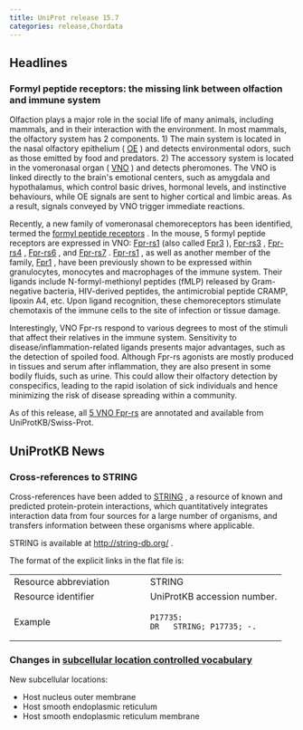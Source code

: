 ```yaml
---
title: UniProt release 15.7
categories: release,Chordata
---
```


## Headlines

### Formyl peptide receptors: the missing link between olfaction and immune system

Olfaction plays a major role in the social life of many animals, including mammals, and in their interaction with the environment. In most mammals, the olfactory system has 2 components. 1) The main system is located in the nasal olfactory epithelium ( [OE](http://en.wikipedia.org/wiki/Olfactory_epithelium) ) and detects environmental odors, such as those emitted by food and predators. 2) The accessory system is located in the vomeronasal organ ( [VNO](http://en.wikipedia.org/wiki/Vomeronasal) ) and detects pheromones. The VNO is linked directly to the brain's emotional centers, such as amygdala and hypothalamus, which control basic drives, hormonal levels, and instinctive behaviours, while OE signals are sent to higher cortical and limbic areas. As a result, signals conveyed by VNO trigger immediate reactions.

Recently, a new family of vomeronasal chemoreceptors has been identified, termed the [formyl peptide receptors](http://www.ncbi.nlm.nih.gov/pubmed/19387439,19497865?report=DocSum) . In the mouse, 5 formyl peptide receptors are expressed in VNO: [Fpr-rs1](http://www.uniprot.org/uniprot/O08790) (also called [Fpr3](http://www.informatics.jax.org/javawi2/servlet/WIFetch?page=markerDetail&key=34824) ), [Fpr-rs3](http://www.uniprot.org/uniprot/O88537) , [Fpr-rs4](http://www.uniprot.org/uniprot/A4FUQ5) , [Fpr-rs6](http://www.uniprot.org/uniprot/Q3SXG2) , and [Fpr-rs7](http://www.uniprot.org/uniprot/Q71MR7) . [Fpr-rs1](http://www.uniprot.org/uniprot/O08790) , as well as another member of the family, [Fpr1](http://www.uniprot.org/uniprot/P33766) , have been previously shown to be expressed within granulocytes, monocytes and macrophages of the immune system. Their ligands include N-formyl-methionyl peptides (fMLP) released by Gram-negative bacteria, HIV-derived peptides, the antimicrobial peptide CRAMP, lipoxin A4, etc. Upon ligand recognition, these chemoreceptors stimulate chemotaxis of the immune cells to the site of infection or tissue damage.

Interestingly, VNO Fpr-rs respond to various degrees to most of the stimuli that affect their relatives in the immune system. Sensitivity to disease/inflammation-related ligands presents major advantages, such as the detection of spoiled food. Although Fpr-rs agonists are mostly produced in tissues and serum after inflammation, they are also present in some bodily fluids, such as urine. This could allow their olfactory detection by conspecifics, leading to the rapid isolation of sick individuals and hence minimizing the risk of disease spreading within a community.

As of this release, all [5 VNO Fpr-rs](http://www.uniprot.org/uniprot/?query=O08790+OR+O88537+OR+A4FUQ5+OR+Q3SXG2+OR+Q71MR7) are annotated and available from UniProtKB/Swiss-Prot.

## UniProtKB News

### Cross-references to STRING

Cross-references have been added to [STRING](http://string-db.org/) , a resource of known and predicted protein-protein interactions, which quantitatively integrates interaction data from four sources for a large number of organisms, and transfers information between these organisms where applicable.

STRING is available at <http://string-db.org/> .

The format of the explicit links in the flat file is:

<table><colgroup><col style="width: 50%" /><col style="width: 50%" /></colgroup><tbody><tr class="odd"><td>Resource abbreviation</td><td>STRING</td></tr><tr class="even"><td>Resource identifier</td><td>UniProtKB accession number.</td></tr><tr class="odd"><td>Example</td><td><pre><code>P17735:
DR   STRING; P17735; -.</code></pre></td></tr></tbody></table>

### Changes in [subcellular location controlled vocabulary](http://www.uniprot.org/docs/subcell)

New subcellular locations:

-   Host nucleus outer membrane
-   Host smooth endoplasmic reticulum
-   Host smooth endoplasmic reticulum membrane
